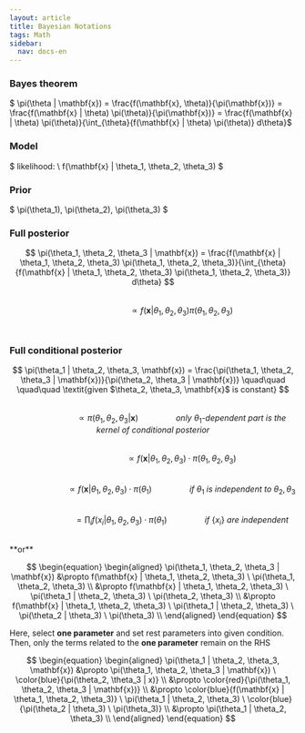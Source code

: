 ```yaml
---
layout: article
title: Bayesian Notations
tags: Math
sidebar:
  nav: docs-en
---
```


### Bayes theorem
$ \pi(\theta | \mathbf{x}) = \frac{f(\mathbf{x}, \theta)}{\pi(\mathbf{x})} = \frac{f(\mathbf{x} | \theta) \pi(\theta)}{\pi(\mathbf{x})} =  \frac{f(\mathbf{x} | \theta) \pi(\theta)}{\int_{\theta}{f(\mathbf{x} | \theta) \pi(\theta)} d\theta}$
<br>



### Model
$ likelihood: \ f(\mathbf{x} | \theta_1, \theta_2, \theta_3) $
<br>

### Prior
$ \pi(\theta_1), \pi(\theta_2), \pi(\theta_3) $
<br>

### Full posterior
$$ \pi(\theta_1, \theta_2, \theta_3 | \mathbf{x}) = \frac{f(\mathbf{x} | \theta_1, \theta_2, \theta_3) \pi(\theta_1, \theta_2, \theta_3)}{\int_{\theta}{f(\mathbf{x} | \theta_1, \theta_2, \theta_3) \pi(\theta_1, \theta_2, \theta_3)} d\theta}
$$ <br>
$$
\quad\quad\quad\quad\quad\quad
\propto f(\mathbf{x} | \theta_1, \theta_2, \theta_3) \pi(\theta_1, \theta_2, \theta_3)
$$
<br>

### Full conditional posterior
$$
\pi(\theta_1 | \theta_2, \theta_3, \mathbf{x}) = \frac{\pi(\theta_1, \theta_2, \theta_3 | \mathbf{x})}{\pi(\theta_2, \theta_3 | \mathbf{x})}
\quad\quad  \quad\quad \textit{given $\theta_2, \theta_3, \mathbf{x}$ is constant}
$$ <br>
$$
\quad\quad\quad\quad\quad\quad
\propto \pi(\theta_1, \theta_2, \theta_3 | \mathbf{x}) \quad\quad  \quad\quad \textit{only $\theta_1$-dependent part is the kernel of conditional posterior}
$$ <br>
$$
\quad\quad\quad\quad\quad\quad
\propto f(\mathbf{x} | \theta_1, \theta_2, \theta_3) \cdot \pi(\theta_1, \theta_2, \theta_3)
$$ <br>
$$
\quad\quad\quad\quad\quad\quad
\propto f(\mathbf{x} | \theta_1, \theta_2, \theta_3) \cdot \pi(\theta_1)
\quad\quad  \quad\quad \textit{if $\theta_1$ is independent to $\theta_2, \theta_3$}
$$ <br>
$$
\quad\quad\quad\quad\quad\quad
= \prod_i f(x_i | \theta_1, \theta_2, \theta_3) \cdot \pi(\theta_1)
\quad\quad  \quad\quad \textit{if $\{x_i\}$ are independent}
$$

<br>
**or**
<br>

$$
\begin{equation}
\begin{aligned}
    \pi(\theta_1, \theta_2, \theta_3 | \mathbf{x})
    &\propto f(\mathbf{x} | \theta_1, \theta_2, \theta_3) \ \pi(\theta_1, \theta_2, \theta_3) \\
    &\propto f(\mathbf{x} | \theta_1, \theta_2, \theta_3) \ \pi(\theta_1 | \theta_2, \theta_3) \ \pi(\theta_2, \theta_3) \\
    &\propto f(\mathbf{x} | \theta_1, \theta_2, \theta_3) \ \pi(\theta_1 | \theta_2, \theta_3) \ \pi(\theta_2 | \theta_3) \ \pi(\theta_3) \\
\end{aligned}
\end{equation}
$$

Here, select **one parameter** and set rest parameters into given condition. <br>
Then, only the terms related to the **one parameter** remain on the RHS <br>

$$
\begin{equation}
\begin{aligned}
    \pi(\theta_1 | \theta_2, \theta_3, \mathbf{x})
    &\propto \pi(\theta_1, \theta_2, \theta_3 | \mathbf{x}) \ \color{blue}{\pi(\theta_2, \theta_3 | x)} \\
    &\propto \color{red}{\pi(\theta_1, \theta_2, \theta_3 | \mathbf{x})} \\
    &\propto \color{blue}{f(\mathbf{x} | \theta_1, \theta_2, \theta_3)} \ \pi(\theta_1 | \theta_2, \theta_3) \ \color{blue}{\pi(\theta_2 | \theta_3) \ \pi(\theta_3)} \\
    &\propto \pi(\theta_1 | \theta_2, \theta_3) \\
\end{aligned}
\end{equation}
$$
